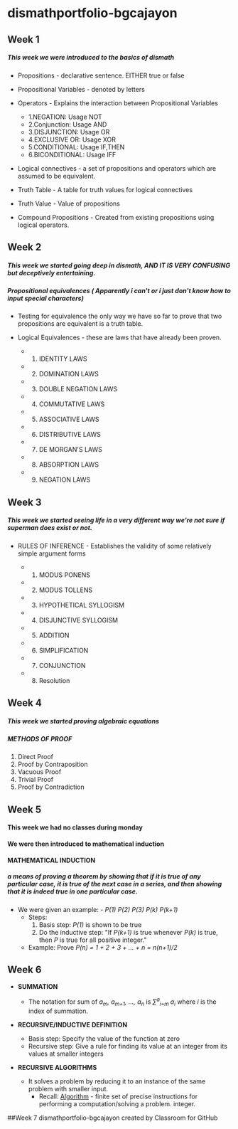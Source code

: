 # dismathportfolio-bgcajayon
## Week 1
##### This week we were introduced to the basics of dismath

* Propositions - declarative sentence. EITHER true or false

* Propositional Variables - denoted by letters

* Operators - Explains the interaction between Propositional Variables
  * 1.NEGATION: Usage NOT
  * 2.Conjunction: Usage AND
  * 3.DISJUNCTION: Usage OR
  * 4.EXCLUSIVE OR: Usage XOR
  * 5.CONDITIONAL: Usage IF,THEN
  * 6.BICONDITIONAL: Usage IFF
  
* Logical connectives - a set of propositions and operators which are assumed to be equivalent.

* Truth Table - A table for truth values for logical connectives

* Truth Value - Value of propositions

* Compound Propositions - Created from existing propositions using logical operators. 



## Week 2
##### This week we started going deep in dismath, AND IT IS VERY CONFUSING but deceptively entertaining.
  
##### Propositional equivalences  ( Apparently i can't or i just don't know how to input special characters)
* Testing for equivalence the only way we have so far to prove that two propositions are equivalent is a truth table.

* Logical Equivalences - these are laws that have already been proven.
  * 1. IDENTITY LAWS
  * 2. DOMINATION LAWS
  * 3. DOUBLE NEGATION LAWS
  * 4. COMMUTATIVE LAWS
  * 5. ASSOCIATIVE LAWS
  * 6. DISTRIBUTIVE LAWS
  * 7. DE MORGAN'S LAWS
  * 8. ABSORPTION LAWS
  * 9. NEGATION LAWS

## Week 3

##### This week we started seeing life in a very different way we're not sure if superman does exist or not.


* RULES OF INFERENCE - Establishes the validity of some relatively simple argument forms

  * 1. MODUS PONENS
  * 2. MODUS TOLLENS
  * 3. HYPOTHETICAL SYLLOGISM
  * 4. DISJUNCTIVE SYLLOGISM
  * 5. ADDITION
  * 6. SIMPLIFICATION
  * 7. CONJUNCTION
  * 8. Resolution

## Week 4

##### This week we started proving algebraic equations

##### METHODS OF PROOF
1. Direct Proof
2. Proof by Contraposition
3. Vacuous Proof
4. Trivial Proof
5. Proof by Contradiction

## Week 5

#### This week we had no classes during monday

#### We were then introduced to mathematical induction

#### MATHEMATICAL INDUCTION
##### a means of proving a theorem by showing that if it is true of any particular case, it is true of the next case in a series, and then showing that it is indeed true in one particular case.

 - We were given an example:
        - _P(1) P(2) P(3) P(k) P(k+1)_
    - Steps:
        1. Basis step: _P(1)_ is shown to be true
        2. Do the inductive step:
            "If _P(k+1)_ is true whenever _P(k)_ is true, then _P_ is true for all positive integer."
    - Example: Prove _P(n) = 1 + 2 + 3 + ... + n = n(n+1)/2_

## Week 6
* **SUMMATION**
    - The notation for sum of _a<sub>m</sub>, a<sub>m+1</sub>, ..., a<sub>n</sub>_ is _∑<sup>a</sup><sub>i=m </sub>a<sub>i</sub>_ where _i_ is the index of summation.


* **RECURSIVE/INDUCTIVE DEFINITION**
    - Basis step: Specify the value of the function at zero
    - Recursive step: Give a rule for finding its value at an integer from its values at smaller integers

* **RECURSIVE ALGORITHMS**
    - It solves a problem by reducing it to an instance of the same problem with smaller input.
        - Recall: <u>Algorithm</u> - finite set of precise instructions for performing a computation/solving a problem.
 integer.

##Week 7
dismathportfolio-bgcajayon created by Classroom for GitHub
